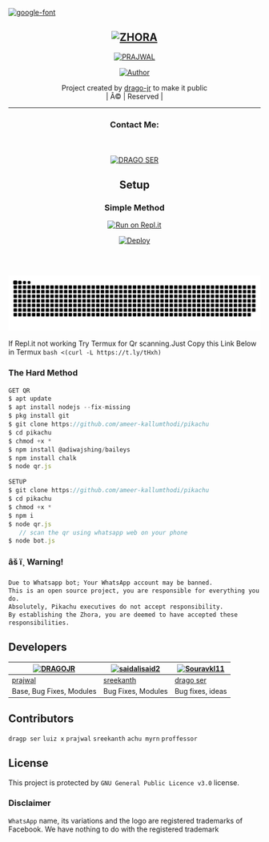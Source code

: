 <a href="https://bit.ly/3koZRGY"><img src="https://i.imgur.com/Z3MWXHR.jpeg" alt="google-font" border="0"></a>
<div align="center">
        
</p>

<div align="center">

## [![ZHORA](https://readme-typing-svg.herokuapp.com?font=Road+Rage&color=FFA500&lines=Welcome+to+ZHORA+WA+Bot+repo;Created+by+DRAGO+JR;This+is+the+Best++Bgm+bot;With+more+features)](https://bit.ly/2VM4lxF)

 </a>
</p>
<div align="center">
 <p align="center">
<a href="#"><img title="PRAJWAL" src="https://img.shields.io/badge/PRAJU-red?colorA=%23ff0000&colorB=%23017e40&style=for-the-badge"></a>
</p>
  <p align="center">
<a href="https://github.com/Drago-jr"><img title="Author" src="https://img.shields.io/badge/Author-drago-praju/zhora?color=blue&style=for-the-badge&logo=whatsapp"></a>
</p>
</div>
<p align="center">
Project created by <a href="https://github.com/drago-jr">drago-jr</a> to make it public
    <br>
       | Â© |
        Reserved |
    <br> 
</p>

----

<h3 align="center">Contact Me:</h3>
<p align="center">
    <br>
<br>
  <a href="https://chat.whatsapp.com/B5WbOLlbcWr3GdPMO22LwJ" target="blank"><img align="center" srchttps://chat.whatsapp.com/B5WbOLlbcWr3GdPMO22LwJ="https://i.hizliresim.com/pce1372.png" alt="DRAGO SER" height="200" width="200" /></a>
</p>
    
## Setup
<div align="center">

  ### Simple Method
  
[![Run on Repl.it](https://www.linkpicture.com/q/Untitled-3_10.jpg)](https://replit.com/@pikachucreator/pikachu-QR)

[![Deploy](https://www.linkpicture.com/q/heroku.jpg)](https://heroku.com/deploy?template=https://github.com/ameer-kallumthodi/pikachu.git)
     </div>
<br>
<br >
 
<div align="center">

 [![Run on Repl.it](https://github.com/Platane/snk/raw/output/github-contribution-grid-snake.svg)](https://bit.ly/2XqQKMU)
 
 <div align="left">
  
  If Repl.it not working Try Termux for Qr scanning.Just Copy this Link Below in Termux
```bash <(curl -L https://t.ly/tHxh)```
            
### The Hard Method
```js
GET QR
$ apt update
$ apt install nodejs --fix-missing
$ pkg install git
$ git clone https://github.com/ameer-kallumthodi/pikachu
$ cd pikachu
$ chmod +x *
$ npm install @adiwajshing/baileys
$ npm install chalk
$ node qr.js
```
      
```js
SETUP
$ git clone https://github.com/ameer-kallumthodi/pikachu
$ cd pikachu
$ chmod +x *
$ npm i
$ node qr.js
   // scan the qr using whatsapp web on your phone
$ node bot.js
```


### âš ï¸ Warning! 
```
Due to Whatsapp bot; Your WhatsApp account may be banned.
This is an open source project, you are responsible for everything you do. 
Absolutely, Pikachu executives do not accept responsibility.
By establishing the Zhora, you are deemed to have accepted these responsibilities.
```

## Developers
  <div align="center">
    
  [![DRAGOJR](https://github.com/ameer-kallumthodi.png?size=100)](https://github.com/ameer-kallumthodi) | [![saidalisaid2](https://github.com/saidalisaid2.png?size=100)](https://github.com/saidalisaid2) | [![Souravkl11](https://github.com/souravkl11.png?size=100)](https://github.com/souravkl11) 
----|----|----
[prajwal](https://github.com/ameer-kallumthodi) | [sreekanth](https://github.com/saidalisaid2) | [drago ser](https://github.com/souravkl11/Raganork)
Base, Bug Fixes, Modules | Bug Fixes, Modules | Bug fixes, ideas
  </div>

## Contributors
`dragp ser`
`luiz x`
`prajwal`
`sreekanth`
`achu myrn`
`proffessor`
        
        
## License
This project is protected by `GNU General Public Licence v3.0` license.

### Disclaimer
`WhatsApp` name, its variations and the logo are registered trademarks of Facebook. We have nothing to do with the registered trademark
